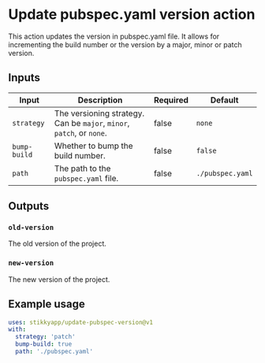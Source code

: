 # Update pubspec.yaml version action

This action updates the version in pubspec.yaml file. It allows for incrementing the build number or the version by a major, minor or patch version.

## Inputs

| Input         | Description                                                           | Required | Default          |
|---------------|-----------------------------------------------------------------------|----------|------------------|
| `strategy`    | The versioning strategy. Can be `major`, `minor`, `patch`, or `none`. | false    | `none`           |
| `bump-build`  | Whether to bump the build number.                                     | false    | `false`          |
| `path`        | The path to the `pubspec.yaml` file.                                  | false    | `./pubspec.yaml` |

## Outputs

### `old-version`

The old version of the project.

### `new-version`

The new version of the project.

## Example usage

```yaml
uses: stikkyapp/update-pubspec-version@v1
with:
  strategy: 'patch'
  bump-build: true
  path: './pubspec.yaml'
```